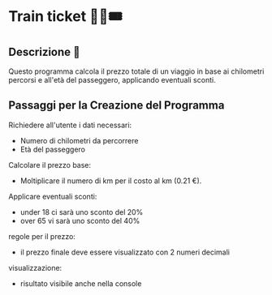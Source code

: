 # Train ticket 👮🏼🎟

## Descrizione 🚊

Questo programma calcola il prezzo totale di un viaggio in base ai chilometri percorsi e all'età del passeggero, applicando eventuali sconti.

## Passaggi per la Creazione del Programma

Richiedere all'utente i dati necessari:
- Numero di chilometri da percorrere
- Età del passeggero

Calcolare il prezzo base:
- Moltiplicare il numero di km per il costo al km (0.21 €).

Applicare eventuali sconti:
- under 18 ci sarà uno sconto del 20%
- over 65 vi sarà uno sconto del 40%

regole per il prezzo:
- il prezzo finale deve essere visualizzato con 2 numeri decimali 

visualizzazione:
- risultato visibile anche nella console 